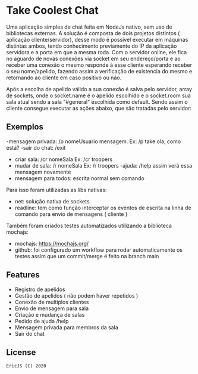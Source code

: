 # Take Coolest Chat


Uma aplicação simples de chat feita em NodeJs nativo, sem uso de bibliotecas externas. A solução é composta de dois projetos distintos ( aplicação cliente/servidor), desse modo é possível executar em máquinas distintas ambos, tendo conhecimento previamente do IP da aplicação servidora e a porta em que a mesma roda.
Com o servidor online, ele fica no aguardo de novas conexões via socket em seu endereço/porta e ao receber uma conexão o mesmo responde à esse cliente esperando receber o seu nome/apelido, fazendo assim a verificação de existencia do mesmo e retornando ao cliente em caso positivo ou não.

Após a escolha de apelido válido a sua conexão é salva pelo servidor, array de sockets, onde o socket.name é o apelido escolhido e o socket.room sua sala atual sendo a sala "#general" escolhida como default. Sendo assim o cliente consegue executar as ações abaixo, que são tratadas pelo servidor:

Exemplos
--------

 -mensagem privada: /p nomeUsuario mensagem. Ex: /p take ola, como está?
 -sair do chat: /exit
 - criar sala: /cr nomeSala Ex: /cr troopers
 - mudar de sala: /r nomeSala Ex: /r troopers
 -ajuda: /help assim verá essa mensagem novamente
 - mensagem para todos: escrita normal sem comando

Para isso foram utilizadas as libs nativas:

- net: solução nativa de sockets
- readline: tem como função interceptar os eventos de escrita na linha de comando para envio de mensagens ( cliente )


Também foram criados testes automatizados utilizando a biblioteca mochajs:
- mochajs: https://mochajs.org/
- github: foi configurado um workflow para rodar automaticamente os testes assim que um commit/merge é feito na branch main

Features
--------

- Registro de apelidos
- Gestão de apelidos ( não podem haver repetidos )
- Conexão de multiplos clientes
- Envio de mensagem para sala
- Criação e mudança de salas
- Pedido de ajuda /help
- Mensagem privada para membros da sala
- Sair do chat

License
-------

    EricJS (C) 2020 

